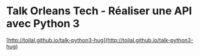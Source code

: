 # Talk Orleans Tech - Réaliser une API avec Python 3

[http://toilal.github.io/talk-python3-hug](http://toilal.github.io/talk-python3-hug)